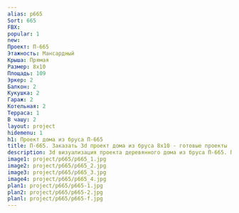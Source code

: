 ```yaml
---
alias: p665
Sort: 665
FBX: 
popular: 1
new: 
Проект: П-665
Этажность: Мансардный
Крыша: Прямая
Размер: 8х10
Площадь: 109
Эркер: 2
Балкон: 2
Кукушка: 2
Гараж: 2
Котельная: 2
Терраса: 1
В чашу: 2
layout: project
hidemenu: 1
h1: Проект дома из бруса П-665
title: П-665. Заказать 3d проект дома из бруса 8х10 - готовые проекты
description: 3d визуализация проекта деревянного дома из бруса П-665. Площадь 109 м2, размер 8х10. Вы можете внести любые изменения в проект.
image1: project/p665/p665_1.jpg
image2: project/p665/p665_2.jpg
image3: project/p665/p665_3.jpg
image4: project/p665/p665_4.jpg
plan1: project/p665/p665-1.jpg
plan2: project/p665/p665-2.jpg
planl: project/p665/p665-f.jpg
---
```

